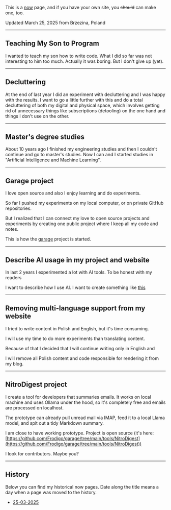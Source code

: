 This is a [now](https://nownownow.com/about) page, and if you have your own site, you ~~should~~ can make one, too.

Updated March 25, 2025 from Brzezina, Poland

---

## Teaching My Son to Program

I wanted to teach my son how to write code. What I did so far was not interesting to him too much. Actually it was boring. But I don't give up (yet).

---

## Decluttering

At the end of last year I did an experiment with decluttering and I was happy with the results. I want to go a little further with this and do a total decluttering of both my digital and physical space, which involves getting rid of unnecessary things like subscriptions (detooling) on ​​the one hand and things I don't use on the other.

---

## Master's degree studies

About 10 years ago I finished my engineering studies and then I couldn't continue and go to master's studies. Now I can and I started studies in "Artificial Intelligence and Machine Learning".

---

## Garage project

I love open source and also I enjoy learning and do experiments.

So far I pushed my experiments on my local computer, or on private GitHub repositories.

But I realized that I can connect my love to open source projects and experiments by creating one public project where I keep all my code and notes.

This is how the [garage](https://github.com/Frodigo/garage) project is started.

---

## Describe AI usage in my project and website

In last 2 years I experimented a lot with AI tools. To be honest with my readers

I want to describe how I use AI. I want to create something like [this](https://www.bydamo.la/p/ai-manifesto)

---

## Removing multi-language support from my website

I tried to write content in Polish and English, but it's time consuming.

I will use my time to do more experiments than translating content.

Because of that I decided that I will continue writing only in English and

I will remove all Polish content and code responsible for rendering it from my blog.

---

## NitroDigest project

I create a tool for developers that summaries emails. It works on local machine and uses Ollama under the hood, so it's completely free and emails are processed on localhost.

The prototype can already pull unread mail via IMAP, feed it to a local Llama model, and spit out a tidy Markdown summary.

I am close to have working prototype. Project is open source (it's here: [https://github.com/Frodigo/garage/tree/main/tools/NitroDigest](https://github.com/Frodigo/garage/tree/main/tools/NitroDigest))

I look for contributors. Maybe you?

---

## History

Below you can find my historical now pages. Date along the title means a day when a page was moved to the history.

- [25-03-2025](25-03-2025.md)
